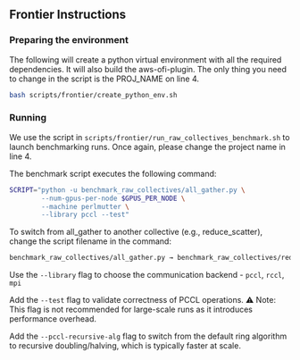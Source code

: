 ## Frontier Instructions

### Preparing the environment
The following will create a python virtual environment with all the required dependencies. It will also build the aws-ofi-plugin. The only thing you need 
to change in the script is the PROJ_NAME on line 4.
```bash
bash scripts/frontier/create_python_env.sh
```

### Running
We use the script in `scripts/frontier/run_raw_collectives_benchmark.sh` to launch benchmarking runs. Once again, please change the project name in line 4.

The benchmark script executes the following command:

```bash
SCRIPT="python -u benchmark_raw_collectives/all_gather.py \
        --num-gpus-per-node $GPUS_PER_NODE \
        --machine perlmutter \
        --library pccl --test"
```

To switch from all_gather to another collective (e.g., reduce_scatter), change the script filename in the command:

```bash
benchmark_raw_collectives/all_gather.py → benchmark_raw_collectives/reduce_scatter.py
```

Use the `--library` flag to choose the communication backend - `pccl`, `rccl`, `mpi`

Add the `--test` flag to validate correctness of PCCL operations.
⚠️ Note: This flag is not recommended for large-scale runs as it introduces performance overhead.

Add the `--pccl-recursive-alg` flag to switch from the default ring algorithm to recursive doubling/halving, which is typically faster at scale.

